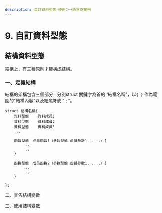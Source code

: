 ```yaml
---
description: 自訂資料型態-使用C++語言為範例
---
```


# 9. 自訂資料型態

## 結構資料型態

結構上，有三種原則才能構成結構。

### 一、定義結構

結構的架構包含三個部分，分別struct  關鍵字為首的  "結構名稱"，以`{ }` 作為範圍的"結構內容"以及結尾符號 " ; "。

```text
struct 結構名稱{
    資料型態    資料成員1
    資料型態    資料成員2
    資料型態    資料成員3
    ...
    
    函數型態　成員函數1（參數型態 虛擬參數1, ....）{
        ...
        ...
    }
    
    函數型態　成員函數2（參數型態 虛擬參數1, ....）{
        ...
        ...
    }
    
};
```

二、宣告結構變數

三、使用結構變數



